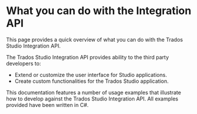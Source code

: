 What you can do with the Integration API
=====

This page provides a quick overview of what you can do with the Trados Studio Integration API.

The Trados Studio Integration API provides ability to the third party developers to:

* Extend or customize the user interface for Studio applications.
* Create custom functionalities for the Trados Studio application.


This documentation features a number of usage examples that illustrate how to develop against the Trados Studio Integration API. All examples provided have been written in C#.